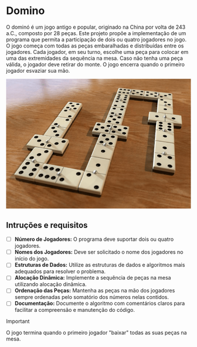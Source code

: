# Domino

O dominó é um jogo antigo e popular, originado na China por volta de 243 a.C., composto por 28 peças. Este projeto propõe a implementação de um programa que permita a participação de dois ou quatro jogadores no jogo. O jogo começa com todas as peças embaralhadas e distribuídas entre os jogadores. Cada jogador, em seu turno, escolhe uma peça para colocar em uma das extremidades da sequência na mesa. Caso não tenha uma peça válida, o jogador deve retirar do monte. O jogo encerra quando o primeiro jogador esvaziar sua mão.

<p align="center">
  <img src="dominó.png" />
</p>

## Intruções e requisitos

- [ ] **Número de Jogadores:** O programa deve suportar dois ou quatro jogadores. 
- [ ] **Nomes dos Jogadores:** Deve ser solicitado o nome dos jogadores no início do jogo.
- [ ] **Estruturas de Dados:** Utilize as estruturas de dados e algoritmos mais adequados para resolver o problema.
- [ ] **Alocação Dinâmica:** Implemente a sequência de peças na mesa utilizando alocação dinâmica.
- [ ] **Ordenação das Peças:** Mantenha as peças na mão dos jogadores sempre ordenadas pelo somatório dos números nelas contidos.
- [ ] **Documentação:** Documente o algoritmo com comentários claros para facilitar a compreensão e manutenção do código.

> [!IMPORTANT] 
>  O jogo termina quando o primeiro jogador "baixar" todas as suas peças na mesa.
